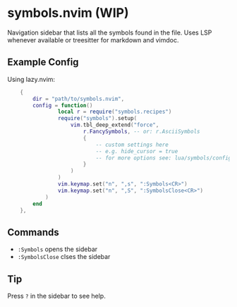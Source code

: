 # symbols.nvim (WIP)

Navigation sidebar that lists all the symbols found in the file. Uses LSP whenever available or treesitter for markdown and vimdoc.

## Example Config

Using lazy.nvim:

```lua
    {
        dir = "path/to/symbols.nvim",
        config = function()
                local r = require("symbols.recipes")
                require("symbols").setup(
                    vim.tbl_deep_extend("force",
                        r.FancySymbols, -- or: r.AsciiSymbols
                        {
                            -- custom settings here
                            -- e.g. hide_cursor = true
                            -- for more options see: lua/symbols/config.lua
                        }
                    )
                )
                vim.keymap.set("n", ",s", ":Symbols<CR>")
                vim.keymap.set("n", ",S", ":SymbolsClose<CR>")
            )
        end
    },
```

## Commands

- `:Symbols` opens the sidebar
- `:SymbolsClose` clses the sidebar

## Tip

Press `?` in the sidebar to see help.
